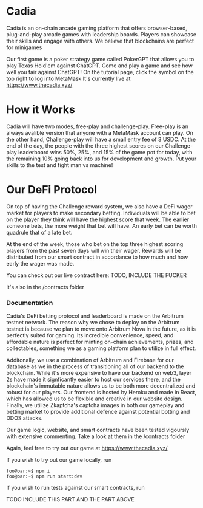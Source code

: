 # Cadia

Cadia is an on-chain arcade gaming platform that offers browser-based, plug-and-play arcade games with leadership boards. Players can showcase their skills and engage with others. We believe that blockchains are perfect for minigames

Our first game is a poker strategy game called PokerGPT that allows you to play Texas Hold'em against ChatGPT. Come and play a game and see how well you fair against ChatGPT! On the tutorial page, click the symbol on the top right to log into MetaMask
It's currently live at https://www.thecadia.xyz/


# How it Works

Cadia will have two modes, free-play and challenge-play. Free-play is an always avalible version that anyone with a MetaMask account can play. On the other hand, Challenge-play will have a small entry fee of 3 USDC. At the end of the day, the people with the three highest scores on our Challenge-play leaderboard wins 50%, 25%, and 15% of the game pot for today, with the remaining 10% going back into us for development and growth. Put your skills to the test and fight man vs machine!

# Our DeFi Protocol

On top of having the Challenge reward system, we also have a DeFi wager market for players to make secondary betting. Individuals will be able to bet on the player they think will have the highest score that week. The earlier someone bets, the more weight that bet will have. An early bet can be worth quadrule that of a late bet.

At the end of the week, those who bet on the top three highest scoring players from the past seven days will win their wager. Rewards will be distributed from our smart contract in accordance to how much and how early the wager was made.

You can check out our live contract here:
TODO, INCLUDE THE FUCKER

It's also in the /contracts folder

### Documentation

Cadia's DeFi betting protocol and leaderboard is made on the Arbitrum testnet network. The reason why we chose to deploy on the Arbitrum testnet is because we plan to move onto Arbitrum Nova in the future, as it is perfectly suited for gaming. Its incredible convenience, speed, and affordable nature is perfect for minting on-chain achievements, prizes, and collectables, something we as a gaming platform plan to utilize in full effect.

Additonally, we use a combination of Arbitrum and Firebase for our database as we in the process of transitioning all of our backend to the blockchain. While it's more expensive to have our backend on web3, layer 2s have made it signficantly easier to host our services there, and the blockchain's immutable nature allows us to be both more decentralized and robust for our players. Our frontend is hosted by Heroku and made in React, which has allowed us to be flexible and creative in our website design. Finally, we utilize Zkaptcha's captcha images in both our gameplay and betting market to provide additional defence against potential botting and DDOS attacks.

Our game logic, website, and smart contracts have been tested vigoursly with extensive commenting. 
Take a look at them in the /contracts folder

Again, feel free to try out our game at https://www.thecadia.xyz/

If you wish to try out our game locally, run 
```console
foo@bar:~$ npm i
foo@bar:~$ npm run start:dev
```

If you wish to run tests against our smart contracts, run

TODO INCLUDE THIS PART AND THE PART ABOVE